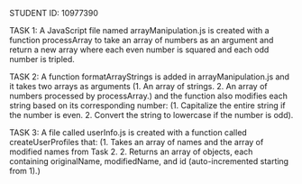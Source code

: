 STUDENT ID: 10977390

TASK 1: A JavaScript file named arrayManipulation.js is created with a function processArray to take an array of numbers as an argument and return a new array where each even number is squared and each odd number
is tripled.

TASK 2: A function formatArrayStrings is added in arrayManipulation.js and it takes two arrays as arguments (1. An array of strings. 2. An array of numbers processed by processArray.) and the function also modifies each string based on its corresponding number: (1. Capitalize the entire string if the number is even. 2. Convert the string to lowercase if the number is odd).

TASK 3: A file called userInfo.js is created with a function called createUserProfiles that: (1. Takes an array of names and the array of modified names from Task 2. 2. Returns an array of objects, each containing originalName, modifiedName,
and id (auto-incremented starting from 1).)